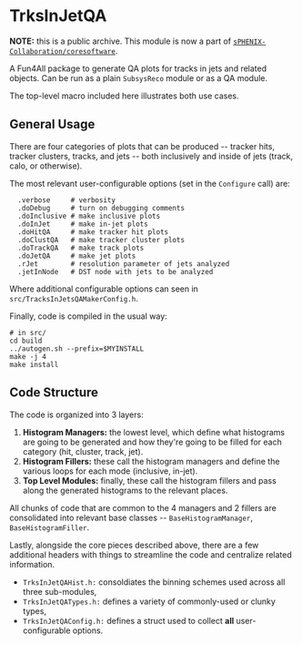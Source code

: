 # TrksInJetQA

**NOTE:** this is a public archive. This module is now a part of
[`sPHENIX-Collaboration/coresoftware`](https://github.com/sPHENIX-Collaboration/coresoftware).

A Fun4All package to generate QA plots for tracks in jets and related objects. Can be
run as a plain `SubsysReco` module or as a QA module.

The top-level macro included here illustrates both use cases.

## General Usage

There are four categories of plots that can be produced -- tracker hits, tracker clusters,
tracks, and jets -- both inclusively and inside of jets (track, calo, or otherwise).

The most relevant user-configurable options (set in the `Configure` call) are:

```
  .verbose     # verbosity
  .doDebug     # turn on debugging comments
  .doInclusive # make inclusive plots
  .doInJet     # make in-jet plots
  .doHitQA     # make tracker hit plots
  .doClustQA   # make tracker cluster plots
  .doTrackQA   # make track plots
  .doJetQA     # make jet plots
  .rJet        # resolution parameter of jets analyzed
  .jetInNode   # DST node with jets to be analyzed
```

Where additional configurable options can seen in `src/TracksInJetsQAMakerConfig.h`.

Finally, code is compiled in the usual way:

```
# in src/
cd build
../autogen.sh --prefix=$MYINSTALL
make -j 4
make install
```

## Code Structure

The code is organized into 3 layers:

  1. **Histogram Managers:** the lowest level, which define what histograms are
     going to be generated and how they're going to be filled for each category
     (hit, cluster, track, jet).
  2. **Histogram Fillers:** these call the histogram managers and define the
     various loops for each mode (inclusive, in-jet).
  3. **Top Level Modules:** finally, these call the histogram fillers and pass
     along the generated histograms to the relevant places.

All chunks of code that are common to the 4 managers and 2 fillers are
consolidated into relevant base classes -- `BaseHistogramManager`, `BaseHistogramFiller`.

Lastly, alongside the core pieces described above, there are a few additional headers with
things to streamline the code and centralize related information.

  - `TrksInJetQAHist.h:` consoldiates the binning schemes used across all three sub-modules,
  - `TrksInJetQATypes.h:` defines a variety of commonly-used or clunky types,
  - `TrksInJetQAConfig.h:` defines a struct used to collect **all** user-configurable options.
